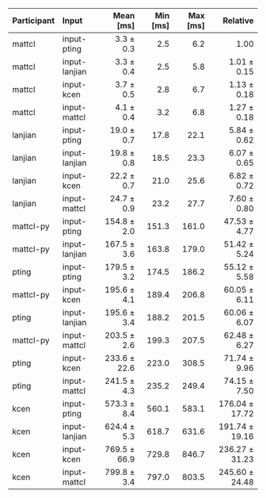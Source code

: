 | Participant | Input | Mean [ms] | Min [ms] | Max [ms] | Relative |
|:---|:---|---:|---:|---:|---:|
| mattcl | input-pting | 3.3 ± 0.3 | 2.5 | 6.2 | 1.00 |
| mattcl | input-lanjian | 3.3 ± 0.4 | 2.5 | 5.8 | 1.01 ± 0.15 |
| mattcl | input-kcen | 3.7 ± 0.5 | 2.8 | 6.7 | 1.13 ± 0.18 |
| mattcl | input-mattcl | 4.1 ± 0.4 | 3.2 | 6.8 | 1.27 ± 0.18 |
| lanjian | input-pting | 19.0 ± 0.7 | 17.8 | 22.1 | 5.84 ± 0.62 |
| lanjian | input-lanjian | 19.8 ± 0.8 | 18.5 | 23.3 | 6.07 ± 0.65 |
| lanjian | input-kcen | 22.2 ± 0.7 | 21.0 | 25.6 | 6.82 ± 0.72 |
| lanjian | input-mattcl | 24.7 ± 0.9 | 23.2 | 27.7 | 7.60 ± 0.80 |
| mattcl-py | input-pting | 154.8 ± 2.0 | 151.3 | 161.0 | 47.53 ± 4.77 |
| mattcl-py | input-lanjian | 167.5 ± 3.6 | 163.8 | 179.0 | 51.42 ± 5.24 |
| pting | input-pting | 179.5 ± 3.2 | 174.5 | 186.2 | 55.12 ± 5.58 |
| mattcl-py | input-kcen | 195.6 ± 4.1 | 189.4 | 206.8 | 60.05 ± 6.11 |
| pting | input-lanjian | 195.6 ± 3.4 | 188.2 | 201.5 | 60.06 ± 6.07 |
| mattcl-py | input-mattcl | 203.5 ± 2.6 | 199.3 | 207.5 | 62.48 ± 6.27 |
| pting | input-kcen | 233.6 ± 22.6 | 223.0 | 308.5 | 71.74 ± 9.96 |
| pting | input-mattcl | 241.5 ± 4.3 | 235.2 | 249.4 | 74.15 ± 7.50 |
| kcen | input-pting | 573.3 ± 8.4 | 560.1 | 583.1 | 176.04 ± 17.72 |
| kcen | input-lanjian | 624.4 ± 5.3 | 618.7 | 631.6 | 191.74 ± 19.16 |
| kcen | input-kcen | 769.5 ± 66.9 | 729.8 | 846.7 | 236.27 ± 31.23 |
| kcen | input-mattcl | 799.8 ± 3.4 | 797.0 | 803.5 | 245.60 ± 24.48 |
